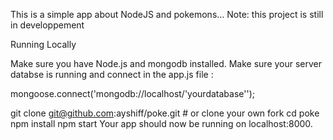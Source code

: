 This is a simple app about NodeJS and pokemons...
Note: this project is still in developpement

Running Locally

Make sure you have Node.js and mongodb installed.
Make sure your server databse is running and connect in the app.js file :

  mongoose.connect('mongodb://localhost/'yourdatabase'');


git clone git@github.com:ayshiff/poke.git # or clone your own fork
cd poke
npm install
npm start
Your app should now be running on localhost:8000.
